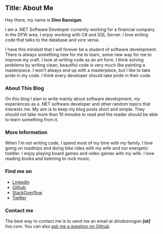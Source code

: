 Title: About Me
---
Hey there, my name is **Dino Bansigan**. 

I am a .NET Software Developer currently working for a financial company in the DFW area. I enjoy working with C# and SQL Server. I love writing code that talks to the database and vice versa.

I have this mindset that I will forever be a student of software development. There is always something new for me to learn, some new way for me to improve my craft. I look at writing code as an art form. I think solving problems by writing clean, beautiful code is very much like painting a masterpiece. I won't always end up with a masterpiece, but I like to take pride in my code. I think every developer should take pride in their code.

### About This Blog

On this blog I plan to write mainly about software development, my experiences as a .NET software developer and other random topics that interests me. My aim is to keep my blog posts short and simple. They should not take more than 10 minutes to read and the reader should be able to learn something from it. 

### More Information

When I'm not writing code, I spend most of my time with my family. I love going on roadtrips and doing bike rides with my wife and our energetic toddler. I enjoy playing board games and video games with my wife. I love reading books and listening to rock music.

### Find me on

- [LinkedIn](https://www.linkedin.com/in/dinobansigan)
- [Github](https://github.com/DinoBansigan)
- [StackOverflow](https://stackoverflow.com/users/5041911/dino-bansigan)
- [Twitter](https://twitter.com/dinobansigan)

<h3 id="ContactMe">Contact me</h3>

The best way to contact me is to send me an email at *dinobansigan **[at]** live.com*. You can also [ask me a question on Github](https://github.com/DinoBansigan/ama/issues/new).